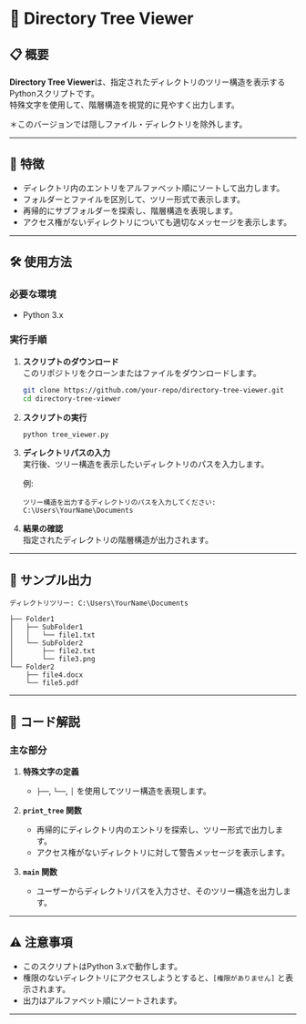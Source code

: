 
# 📂 Directory Tree Viewer

## 📋 概要
**Directory Tree Viewer**は、指定されたディレクトリのツリー構造を表示するPythonスクリプトです。  
特殊文字を使用して、階層構造を視覚的に見やすく出力します。

＊このバージョンでは隠しファイル・ディレクトリを除外します。

---

## 🚀 特徴
- ディレクトリ内のエントリをアルファベット順にソートして出力します。
- フォルダーとファイルを区別して、ツリー形式で表示します。
- 再帰的にサブフォルダーを探索し、階層構造を表現します。
- アクセス権がないディレクトリについても適切なメッセージを表示します。

---

## 🛠️ 使用方法

### 必要な環境
- Python 3.x

### 実行手順
1. **スクリプトのダウンロード**  
   このリポジトリをクローンまたはファイルをダウンロードします。
   ```bash
   git clone https://github.com/your-repo/directory-tree-viewer.git
   cd directory-tree-viewer
   ```

2. **スクリプトの実行**
   ```bash
   python tree_viewer.py
   ```

3. **ディレクトリパスの入力**  
   実行後、ツリー構造を表示したいディレクトリのパスを入力します。

   例:
   ```
   ツリー構造を出力するディレクトリのパスを入力してください: C:\Users\YourName\Documents
   ```

4. **結果の確認**  
   指定されたディレクトリの階層構造が出力されます。

---

## 📂 サンプル出力
```
ディレクトリツリー: C:\Users\YourName\Documents

├── Folder1
│   ├── SubFolder1
│   │   └── file1.txt
│   └── SubFolder2
│       ├── file2.txt
│       └── file3.png
└── Folder2
    ├── file4.docx
    └── file5.pdf
```

---

## 📄 コード解説

### 主な部分
1. **特殊文字の定義**
   - `├──`, `└──`, `│` を使用してツリー構造を表現します。

2. **`print_tree` 関数**
   - 再帰的にディレクトリ内のエントリを探索し、ツリー形式で出力します。
   - アクセス権がないディレクトリに対して警告メッセージを表示します。

3. **`main` 関数**
   - ユーザーからディレクトリパスを入力させ、そのツリー構造を出力します。

---

## ⚠️ 注意事項
- このスクリプトはPython 3.xで動作します。
- 権限のないディレクトリにアクセスしようとすると、`[権限がありません]` と表示されます。
- 出力はアルファベット順にソートされます。

---
